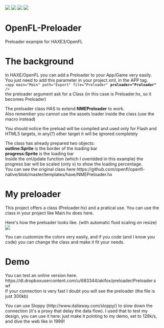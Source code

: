 <img src="https://img.shields.io/badge/app-OpenFL%20Preloader%201.1-brightgreen.svg">
<a href="blob/master/LICENCE"><img src="https://img.shields.io/badge/licence-MIT-blue.svg"></a>
<a href="https://www.haxe.org/"><img src="https://img.shields.io/badge/language-Haxe%203-green.svg"></a>
<a href="http://www.openfl.org/"><img src="https://img.shields.io/badge/require-OpenFL-red.svg"></a>

# OpenFL-Preloader
Preloader example for HAXE3/OpenFL

# The background
<p>In HAXE/OpenFL you can add a Preloader to your App/Game very easily.<br>
You just need to add this parameter in your project.xml, in the APP tag.<br>
<code>&lt;app main="Main" path="Export" file="Preloader" <strong>preloader="Preloader"</strong> /&gt;</code><br>
the preloader argument ask for a Class (in this case is Preloader.hx, so it becomes Preloader)</p>

<p>The preloader class HAS to extend <strong>NMEPreloader</strong> to work.<br>
Also remember you cannot use the assets loader inside the class (use the macro instead)</p>

<p>You should notice the preload will be compiled and used only for Flash and HTML5 targets, in any(?) other target it will be ignored completely</p>

<p>The class has already prepared two objects:<br>
<strong>outline:Sprite</strong> is the border of the loading bar<br>
<strong>progress:Sprite</strong> is the loading bar<br>
Inside the onUpdate function (which I overidded in this example) the progress bar will be scaled (only x) to show the loading percentage.<br/>
You can see the original class here https://github.com/openfl/openfl-native/blob/master/templates/haxe/NMEPreloader.hx</p>


# My preloader
This project offers a class (Preloader.hx) and a pratical use.
You can use the class in your project like Main.hx does here.

Here's how the preloader looks like. (with automatic fluid scaling on resize)
<img src="https://dl.dropboxusercontent.com/u/683344/akifox/preloader/screenshot.jpg">

You can customize the colors very easily, and if you code (and I know you code) you can change the class and make it fit your needs.

# Demo
<p>You can test an online version here.<br>
https://dl.dropboxusercontent.com/u/683344/akifox/preloader/Preloader.swf<br>
If your connection is very fast I doubt you will see the preloader (the file is just 300kb)</p>

<p>You can use Sloppy (http://www.dallaway.com/sloppy/) to slow down the connection (it's a proxy that delay the data flow). I used that to test my design, you can use it here: just make it pointing to my demo, set to 128k/s, and dive the web like in 1999!</p>
